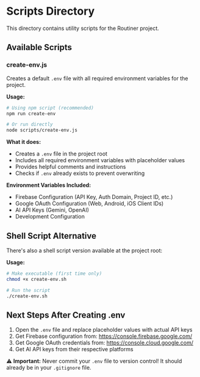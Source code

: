 # Scripts Directory

This directory contains utility scripts for the Routiner project.

## Available Scripts

### create-env.js
Creates a default `.env` file with all required environment variables for the project.

**Usage:**
```bash
# Using npm script (recommended)
npm run create-env

# Or run directly
node scripts/create-env.js
```

**What it does:**
- Creates a `.env` file in the project root
- Includes all required environment variables with placeholder values
- Provides helpful comments and instructions
- Checks if `.env` already exists to prevent overwriting

**Environment Variables Included:**
- Firebase Configuration (API Key, Auth Domain, Project ID, etc.)
- Google OAuth Configuration (Web, Android, iOS Client IDs)
- AI API Keys (Gemini, OpenAI)
- Development Configuration

## Shell Script Alternative

There's also a shell script version available at the project root:

**Usage:**
```bash
# Make executable (first time only)
chmod +x create-env.sh

# Run the script
./create-env.sh
```

## Next Steps After Creating .env

1. Open the `.env` file and replace placeholder values with actual API keys
2. Get Firebase configuration from: https://console.firebase.google.com/
3. Get Google OAuth credentials from: https://console.cloud.google.com/
4. Get AI API keys from their respective platforms

⚠️ **Important:** Never commit your `.env` file to version control! It should already be in your `.gitignore` file. 